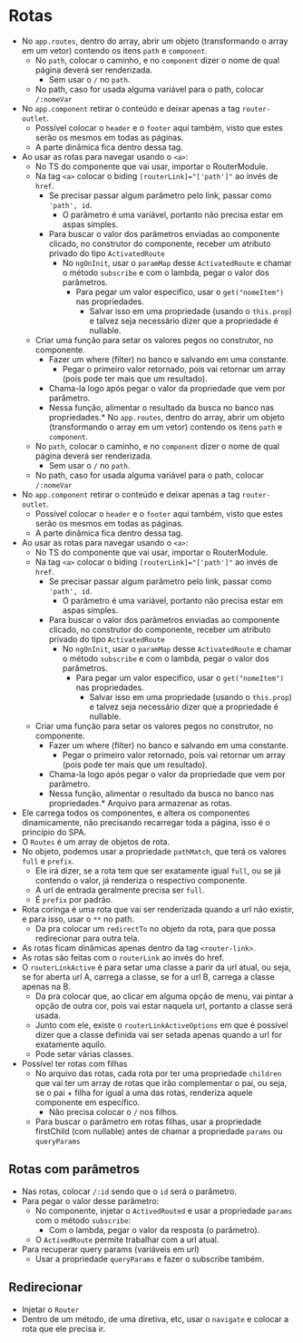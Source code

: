 # Rotas

* No `app.routes`, dentro do array, abrir um objeto (transformando o array em um vetor) contendo os itens `path` e `component`.
  * No `path`, colocar o caminho, e no `component` dizer o nome de qual página deverá ser renderizada.
    * Sem usar o `/` no `path`.
  * No path, caso for usada alguma variável para o path, colocar `/:nomeVar`
* No `app.component` retirar o conteúdo e deixar apenas a tag `router-outlet`.
  * Possível colocar o `header` e o `footer` aqui também, visto que estes serão os mesmos em todas as páginas.
  * A parte dinâmica fica dentro dessa tag.
* Ao usar as rotas para navegar usando o `<a>`:
  * No TS do componente que vai usar, importar o RouterModule.
  * Na tag `<a>` colocar o biding `[routerLink]="['path']"` ao invés de `href`.
    * Se precisar passar algum parâmetro pelo link, passar como `'path', id`.
      * O parâmetro é uma variável, portanto não precisa estar em aspas simples.
    * Para buscar o valor dos parâmetros enviadas ao componente clicado, no construtor do componente, receber um atributo privado do tipo `ActivatedRoute`
      * No `ngOnInit`, usar o `paramMap` desse `ActivatedRoute` e chamar o método `subscribe` e com o lambda, pegar o valor dos parâmetros.
        * Para pegar um valor especifico, usar o `get("nomeItem")` nas propriedades.
          * Salvar isso em uma propriedade (usando o `this.prop`) e talvez seja necessário dizer que a propriedade é nullable.
  * Criar uma função para setar os valores pegos no construtor, no componente.
    * Fazer um where (filter) no banco e salvando em uma constante.
      * Pegar o primeiro valor retornado, pois vai retornar um array (pois pode ter mais que um resultado).
    * Chama-la logo após pegar o valor da propriedade que vem por parâmetro.
    * Nessa função, alimentar o resultado da busca no banco nas propriedades.* No `app.routes`, dentro do array, abrir um objeto (transformando o array em um vetor) contendo os itens `path` e `component`.
  * No `path`, colocar o caminho, e no `component` dizer o nome de qual página deverá ser renderizada.
    * Sem usar o `/` no `path`.
  * No path, caso for usada alguma variável para o path, colocar `/:nomeVar`
* No `app.component` retirar o conteúdo e deixar apenas a tag `router-outlet`.
  * Possível colocar o `header` e o `footer` aqui também, visto que estes serão os mesmos em todas as páginas.
  * A parte dinâmica fica dentro dessa tag.
* Ao usar as rotas para navegar usando o `<a>`:
  * No TS do componente que vai usar, importar o RouterModule.
  * Na tag `<a>` colocar o biding `[routerLink]="['path']"` ao invés de `href`.
    * Se precisar passar algum parâmetro pelo link, passar como `'path', id`.
      * O parâmetro é uma variável, portanto não precisa estar em aspas simples.
    * Para buscar o valor dos parâmetros enviadas ao componente clicado, no construtor do componente, receber um atributo privado do tipo `ActivatedRoute`
      * No `ngOnInit`, usar o `paramMap` desse `ActivatedRoute` e chamar o método `subscribe` e com o lambda, pegar o valor dos parâmetros.
        * Para pegar um valor especifico, usar o `get("nomeItem")` nas propriedades.
          * Salvar isso em uma propriedade (usando o `this.prop`) e talvez seja necessário dizer que a propriedade é nullable.
  * Criar uma função para setar os valores pegos no construtor, no componente.
    * Fazer um where (filter) no banco e salvando em uma constante.
      * Pegar o primeiro valor retornado, pois vai retornar um array (pois pode ter mais que um resultado).
    * Chama-la logo após pegar o valor da propriedade que vem por parâmetro.
    * Nessa função, alimentar o resultado da busca no banco nas propriedades.* Arquivo para armazenar as rotas.
* Ele carrega todos os componentes, e altera os componentes dinamicamente, não precisando recarregar toda a página, isso é o princípio do SPA.
* O `Routes` é um array de objetos de rota. 
* No objeto, podemos usar a propriedade `pathMatch`, que terá os valores `full` e `prefix`.
  * Ele irá dizer, se a rota tem que ser exatamente igual `full`, ou se já contendo o valor, já renderiza o respectivo componente.
  * A url de entrada geralmente precisa ser `full`.
  * É `prefix` por padrão.
* Rota coringa é uma rota que vai ser renderizada quando a url não existir, e para isso, usar o `**` no path.
  * Da pra colocar um `redirectTo` no objeto da rota, para que possa redirecionar para outra tela.
* As rotas ficam dinâmicas apenas dentro da tag `<router-link>`.
* As rotas são feitas com o `routerLink` ao invés do href.
* O `routerLinkActive` é para setar uma classe a parir da url atual, ou seja, se for aberta url A, carrega a classe, se for a url B, carrega a classe apenas na B.
  * Da pra colocar que, ao clicar em alguma opção de menu, vai pintar a opção de outra cor, pois vai estar naquela url, portanto a classe será usada.
  * Junto com ele, existe o `routerLinkActiveOptions` em que é possível dizer que a classe definida vai ser setada apenas quando a url for exatamente aquilo.
  * Pode setar várias classes.
* Possível ter rotas com filhas
  * No arquivo das rotas, cada rota por ter uma propriedade `children` que vai ter um array de rotas que irão complementar o pai, ou seja, se o pai + filha for igual a uma das rotas, renderiza aquele componente em específico.
    * Não precisa colocar o `/` nos filhos.
  * Para buscar o parâmetro em rotas filhas, usar a propriedade firstChild (com nullable) antes de chamar a propriedade `params` ou `queryParams`

## Rotas com parâmetros
* Nas rotas, colocar `/:id` sendo que o `id` será o parâmetro.
* Para pegar o valor desse parâmetro:
  * No componente, injetar o `ActivedRouted` e usar a propriedade `params` com o método `subscribe`:
    * Com o lambda, pegar o valor da resposta (o parâmetro).
  * O `ActivedRoute` permite trabalhar com a url atual.
* Para recuperar query params (variáveis em url)
  * Usar a propriedade `queryParams` e fazer o subscribe também.

## Redirecionar
* Injetar o `Router`
* Dentro de um método, de uma diretiva, etc, usar o `navigate` e colocar a rota que ele precisa ir.